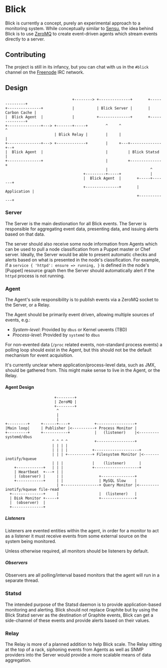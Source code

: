 # Blick

Blick is currently a concept, purely an experimental approach to a monitoring
system. While conceptually similar to [Sensu](https://github.com/sensu/sensu),
the idea behind Blick is to use [ZeroMQ](http://zeromq.org) to create
event-driven agents which stream events directly to a server.


## Contributing

The project is still in its infancy, but you can chat with us in the `#blick`
channel on the [Freenode](http://freenode.net) IRC network.


## Design

```
                              +--------> +--------------+       +--------------+
+---------------+             |          | Blick Server |       | Carbon Cache |
|  Blick Agent  |             |          +--------------+       +--------------+
+---------------+---> +-------+-----+        ^     ^                     ^
                      | Blick Relay |        |     |                     |
+---------------+---> +-------------+        |     +---+--------------+--+
|  Blick Agent  |                            |         | Blick Statsd |
+---------------+                            |         +--------------+
                                             |                   ^
                                   +---------+-----+             |
                                   |  Blick Agent  |       +-----+-------+
                                   +---------------+       | Application |
                                                           +-------------+

```

### Server


The Server is the main destionation for all Blick events. The Server is
responsible for aggregating event data, presenting data, and issuing alerts
based on that data.

The server should also receive some node information from Agents which can be
used to pull a node classification from a Puppet master or Chef server.
Ideally, the Server would be able to present automatic checks and alerts based
on what is presented in the node's classification. For example, if a `service {
'httpd': ensure => running, }` is defined in the node's [Puppet] resource graph
then the Server should automatically alert if the `httpd` process is not
running.

### Agent

The Agent's sole responsibility is to publish events via a ZeroMQ socket to the
Server, or a Relay.

The Agent should be primarily event driven, allowing multiple sources of
events, e.g.:

 * *System-level*: Provided by `dbus` or Kernel uevents (TBD)
 * *Process-level*: Provided by `systemd` to `dbus`

For non-evented data (`/proc` related events, non-standard process events) a
polling loop should exist in the Agent, but this should not be the default
mechanism for event acquisition.

It's currently unclear where application/process-level data, such as JMX,  should be
gathered from. This might make sense to live in the Agent, or the Relay.

#### Agent Design

```
                      +--------+                                                              
                      | ZeroMQ |                                                              
                      +--------+                                                              
                       ^                                                                      
                       |                                                                      
                       |                                                                      
+---------+     +------+----+           +-----------------+                                   
|Main loop|     | Publisher |<----------+ Process Monitor |                                   
+---------+     +-----------+           |   (listener)    |<--------- systemd/dbus            
                     ^ ^ ^ ^            +-----------------+                                   
                     | | | |                                                                  
                     | | | |           +--------------------+                                 
                     | | | +-----------+ Filesystem Monitor |<------- inotify/kqueue          
                     | | |             |    (listener)      |                                 
    +------------+   | | |             +--------------------+                                 
    | Heartbeat  +---+ | |                                                                    
    | (observer) |     | |                +---------------+                                   
    +------------+     | |                | MySQL Slow    |                                   
                       | +----------------+ Query Monitor |<--------- inotify/kqueue file-read
  +--------------+     |                  |  (listener)   |                                   
  | Disk Monitor +-----+                  +---------------+                                   
  |  (observer)  |                                                                            
  +--------------+                                                                            
```

##### Listeners

Listeners are evented entities within the agent, in order for a monitor to act
as a listener it must receive events from some external source on the system
being monitored.

Unless otherwise required, all monitors should be listeners by default.

##### Observers

Observers are all polling/interval based monitors that the agent will run in a
separate thread.


### Statsd

The intended purpose of the Statsd daemon is to provide application-based
monitoring and alerting. Blick should not replace Graphite but by using the
Blick Statsd server as the destination of Graphite events, Blick can get a
side-channel of these events and provide alerts based on their values.

### Relay

The Relay is more of a planned addition to help Blick scale. The Relay sitting
at the top of a rack, siphoning events from Agents as well as SNMP providers
into the Server would provide a more scalable means of data aggregation.
